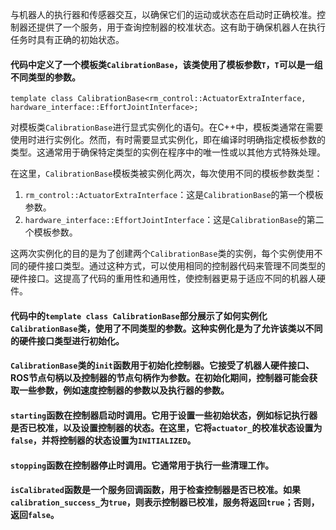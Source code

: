 
与机器人的执行器和传感器交互，以确保它们的运动或状态在启动时正确校准。控制器还提供了一个服务，用于查询控制器的校准状态。这有助于确保机器人在执行任务时具有正确的初始状态。


#### 代码中定义了一个模板类`CalibrationBase`，该类使用了模板参数`T`，`T`可以是一组不同类型的参数。

```
template class CalibrationBase<rm_control::ActuatorExtraInterface, hardware_interface::EffortJointInterface>;
```
对模板类`CalibrationBase`进行显式实例化的语句。在C++中，模板类通常在需要使用时进行实例化。然而，有时需要显式实例化，即在编译时明确指定模板参数的类型。这通常用于确保特定类型的实例在程序中的唯一性或以其他方式特殊处理。

在这里，`CalibrationBase`模板类被实例化两次，每次使用不同的模板参数类型：

1. `rm_control::ActuatorExtraInterface`：这是`CalibrationBase`的第一个模板参数。
2. `hardware_interface::EffortJointInterface`：这是`CalibrationBase`的第二个模板参数。

这两次实例化的目的是为了创建两个`CalibrationBase`类的实例，每个实例使用不同的硬件接口类型。通过这种方式，可以使用相同的控制器代码来管理不同类型的硬件接口。这提高了代码的重用性和通用性，使控制器更易于适应不同的机器人硬件。

#### 代码中的`template class CalibrationBase`部分展示了如何实例化`CalibrationBase`类，使用了不同类型的参数。这种实例化是为了允许该类以不同的硬件接口类型进行初始化。

#### `CalibrationBase`类的`init`函数用于初始化控制器。它接受了机器人硬件接口、ROS节点句柄以及控制器的节点句柄作为参数。在初始化期间，控制器可能会获取一些参数，例如速度控制器的参数以及执行器的参数。

#### `starting`函数在控制器启动时调用。它用于设置一些初始状态，例如标记执行器是否已校准，以及设置控制器的状态。在这里，它将`actuator_`的校准状态设置为`false`，并将控制器的状态设置为`INITIALIZED`。

#### `stopping`函数在控制器停止时调用。它通常用于执行一些清理工作。

#### `isCalibrated`函数是一个服务回调函数，用于检查控制器是否已校准。如果`calibration_success_`为`true`，则表示控制器已校准，服务将返回`true`；否则，返回`false`。
